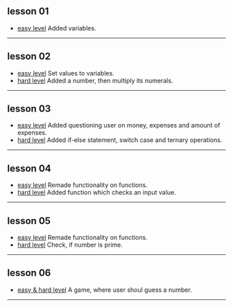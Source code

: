 ## lesson 01
- [easy level](https://github.com/Mullla/js-course/tree/lesson01)
Added variables.
***

## lesson 02
- [easy level](https://github.com/Mullla/js-course/tree/lesson02)
Set values to variables.
- [hard level](https://github.com/Mullla/js-course-hard/tree/lesson02)
Added a number, then multiply its numerals. 
***

## lesson 03
- [easy level](https://github.com/Mullla/js-course/tree/lesson03)
Added questioning user on money, expenses and amount of expenses. 
- [hard level](https://github.com/Mullla/js-course-hard/tree/lesson03)
Added if-else statement, switch case and ternary operations.
***

## lesson 04
- [easy level](https://github.com/Mullla/js-course/tree/lesson04)
Remade functionality on functions. 
- [hard level](https://github.com/Mullla/js-course-hard/tree/lesson04)
Added function which checks an input value.
***

## lesson 05
- [easy level](https://github.com/Mullla/js-course/tree/lesson05)
Remade functionality on functions.
- [hard level](https://github.com/Mullla/js-course-hard/tree/lesson05)
Check, if number is prime.
***

## lesson 06
- [easy & hard level](https://github.com/Mullla/guess-game)
A game, where user shoul guess a number. 
***





